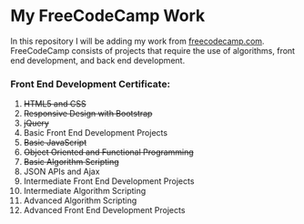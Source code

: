 # My FreeCodeCamp Work

In this repository I will be adding my work from [freecodecamp.com](www.freecodecamp.com). FreeCodeCamp consists of projects that require the use of algorithms, front end development, and back end development. 

### Front End Development Certificate:
1. ~~HTML5 and CSS~~
2. ~~Responsive Design with Bootstrap~~
3. ~~jQuery~~
4. Basic Front End Development Projects
5. ~~Basic JavaScript~~
6. ~~Object Oriented and Functional Programming~~
7. ~~Basic Algorithm Scripting~~
8. JSON APIs and Ajax
9. Intermediate Front End Development Projects
10. Intermediate Algorithm Scripting
11. Advanced Algorithm Scripting
12. Advanced Front End Development Projects
